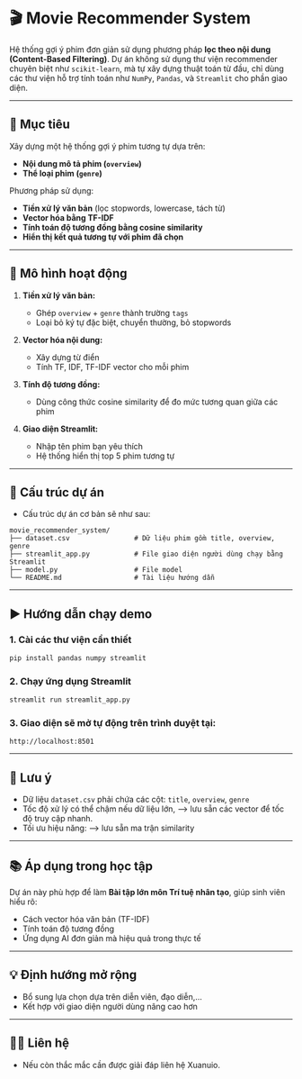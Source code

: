 
# 🎬 Movie Recommender System

Hệ thống gợi ý phim đơn giản sử dụng phương pháp **lọc theo nội dung (Content-Based Filtering)**. Dự án không sử dụng thư viện recommender chuyên biệt như `scikit-learn`, mà tự xây dựng thuật toán từ đầu, chỉ dùng các thư viện hỗ trợ tính toán như `NumPy`, `Pandas`, và `Streamlit` cho phần giao diện.

---

## 🚀 Mục tiêu
Xây dựng một hệ thống gợi ý phim tương tự dựa trên:
- **Nội dung mô tả phim (`overview`)**
- **Thể loại phim (`genre`)**

Phương pháp sử dụng:
- **Tiền xử lý văn bản** (lọc stopwords, lowercase, tách từ)
- **Vector hóa bằng TF-IDF**
- **Tính toán độ tương đồng bằng cosine similarity**
- **Hiển thị kết quả tương tự với phim đã chọn**

---

## 🧠 Mô hình hoạt động

1. **Tiền xử lý văn bản:**
   - Ghép `overview` + `genre` thành trường `tags`
   - Loại bỏ ký tự đặc biệt, chuyển thường, bỏ stopwords

2. **Vector hóa nội dung:**
   - Xây dựng từ điển
   - Tính TF, IDF, TF-IDF vector cho mỗi phim

3. **Tính độ tương đồng:**
   - Dùng công thức cosine similarity để đo mức tương quan giữa các phim

4. **Giao diện Streamlit:**
   - Nhập tên phim bạn yêu thích
   - Hệ thống hiển thị top 5 phim tương tự

---

## 📁 Cấu trúc dự án

   - Cấu trúc dự án cơ bản sẽ như sau:

```
movie_recommender_system/
├── dataset.csv                # Dữ liệu phim gồm title, overview, genre
├── streamlit_app.py           # File giao diện người dùng chạy bằng Streamlit
├── model.py                   # File model
└── README.md                  # Tài liệu hướng dẫn
```

---

## ▶️ Hướng dẫn chạy demo

### 1. Cài các thư viện cần thiết
```bash
pip install pandas numpy streamlit
```

### 2. Chạy ứng dụng Streamlit
```bash
streamlit run streamlit_app.py
```

### 3. Giao diện sẽ mở tự động trên trình duyệt tại:
```
http://localhost:8501
```

---

## 📌 Lưu ý
- Dữ liệu `dataset.csv` phải chứa các cột: `title`, `overview`, `genre`
- Tốc độ xử lý có thể chậm nếu dữ liệu lớn, --> lưu sẵn các vector để tốc độ truy cập nhanh.
- Tối ưu hiệu năng: --> lưu sẵn ma trận similarity

---

## 📚 Áp dụng trong học tập
Dự án này phù hợp để làm **Bài tập lớn môn Trí tuệ nhân tạo**, giúp sinh viên hiểu rõ:
- Cách vector hóa văn bản (TF-IDF)
- Tính toán độ tương đồng
- Ứng dụng AI đơn giản mà hiệu quả trong thực tế

---

## 💡 Định hướng mở rộng
- Bổ sung lựa chọn dựa trên diễn viên, đạo diễn,...
- Kết hợp với giao diện người dùng nâng cao hơn

---

## 👨‍💻 Liên hệ
- Nếu còn thắc mắc cần được giải đáp liên hệ Xuanuio.
